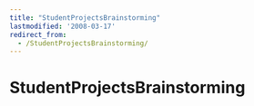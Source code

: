```yaml
---
title: "StudentProjectsBrainstorming"
lastmodified: '2008-03-17'
redirect_from:
  - /StudentProjectsBrainstorming/
---
```


StudentProjectsBrainstorming
============================
